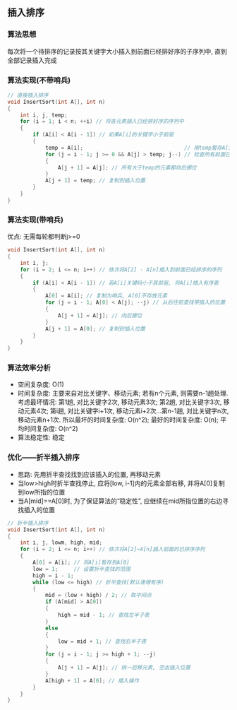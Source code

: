 ## 插入排序

### 算法思想

每次将一个待排序的记录按其关键字大小插入到前面已经排好序的子序列中, 直到全部记录插入完成

### 算法实现(不带哨兵)

```c
// 直接插入排序
void InsertSort(int A[], int n)
{
    int i, j, temp;
    for (i = 1; i < n; ++i) // 将各元素插入已经排好序的序列中
    {
        if (A[i] < A[i - 1]) // 如果A[i]的关键字小于前驱
        {
            temp = A[i];                                // 用temp暂存A[i]
            for (j = i - 1; j >= 0 && A[j] > temp; j--) // 检查所有前面已经排好序的元素
            {
                A[j + 1] = A[j]; // 所有大于temp的元素都向后挪位
            }
            A[j + 1] = temp; // 复制到插入位置
        }
    }
}
```

### 算法实现(带哨兵)

优点: 无需每轮都判断j>=0
```c
void InsertSort(int A[], int n)
{
    int i, j;
    for (i = 2; i <= n; i++) // 依次将A[2] - A[n]插入到前面已经排序的序列
    {
        if (A[i] < A[i - 1]) // 若A[i]关键码小于其前驱, 将A[i]插入有序表
        {
            A[0] = A[i]; // 复制为哨兵, A[0]不存放元素
            for (j = i - 1; A[0] < A[j]; --j) // 从后往前查找带插入的位置
            {
                A[j + 1] = A[j]; // 向后挪位
            }
            A[j + 1] = A[0]; // 复制到插入位置
        }
    }
}
```

### 算法效率分析

- 空间复杂度: O(1)
- 时间复杂度: 主要来自对比关键字、移动元素; 若有n个元素, 则需要n-1趟处理. 考虑最坏情况: 第1趟, 对比关键字2次, 移动元素3次; 第2趟, 对比关键字3次, 移动元素4次; 第i趟, 对比关键字i+1次, 移动元素i+2次...第n-1趟, 对比关键字n次, 移动元素n+1次. 所以最坏的时间复杂度: O(n^2); 最好的时间复杂度: O(n); 平均时间复杂度: O(n^2)
- 算法稳定性: 稳定

### 优化——折半插入排序

- 思路: 先用折半查找找到应该插入的位置, 再移动元素
- 当low>high时折半查找停止, 应将[low, i-1]内的元素全部右移, 并将A[0]复制到low所指的位置
- 当A[mid]==A[0]时, 为了保证算法的“稳定性”, 应继续在mid所指位置的右边寻找插入的位置

```c
// 折半插入排序
void InsertSort(int A[], int n)
{
    int i, j, lowm, high, mid;
    for (i = 2; i <= n; i++) // 依次将A[2]~A[n]插入前面的已排序序列
    {
        A[0] = A[i]; // 将A[i]暂存到A[0]
        low = 1;     // 设置折半查找的范围
        high = i - 1;
        while (low <= high) // 折半查找(默认递增有序)
        {
            mid = (low + high) / 2; // 取中间点
            if (A[mid] > A[0])
            {
                high = mid - 1; // 查找左半子表
            }
            else
            {
                low = mid + 1; // 查找右半子表
            }
            for (j = i - 1; j >= high + 1; --j)
            {
                A[j + 1] = A[j]; // 统一后移元素, 空出插入位置
            }
            A[high + 1] = A[0]; // 插入操作
        }
    }
}
```